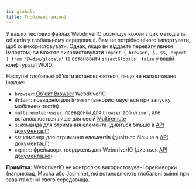 ```yaml
---
id: globals
title: Глобальні змінні
---
```


У ваших тестових файлах WebdriverIO розміщує кожен з цих методів та об'єктів у глобальному середовищі. Вам не потрібно нічого імпортувати, щоб їх використовувати. Однак, якщо ви віддаєте перевагу явним імпортам, ви можете використовувати `import { browser, $, $$, expect } from '@wdio/globals'` та встановити `injectGlobals: false` у вашій конфігурації WDIO.

Наступні глобальні об'єкти встановлюються, якщо не налаштовано інакше:

- `browser`: [Об'єкт Browser](https://webdriver.io/docs/api/browser) WebdriverIO
- `driver`: псевдонім для `browser` (використовується при запуску мобільних тестів)
- `multiremotebrowser`: псевдонім для `browser` або `driver`, але встановлюється лише для сесій [Multiremote](/docs/multiremote)
- `$`: команда для отримання елемента (дивіться більше в [API документації](/docs/api/browser/$))
- `$$`: команда для отримання елементів (дивіться більше в [API документації](/docs/api/browser/$$))
- `expect`: фреймворк тверджень для WebdriverIO (дивіться [API документацію](/docs/api/expect-webdriverio))

__Примітка:__ WebdriverIO не контролює використовувані фреймворки (наприклад, Mocha або Jasmine), які встановлюють глобальні змінні при завантаженні свого середовища.